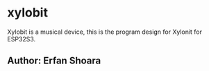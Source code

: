 # xylobit
Xylobit is a musical device, this is the program design for Xylonit for ESP32S3.

## Author: Erfan Shoara
